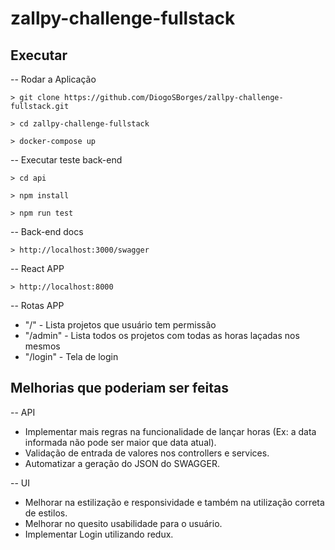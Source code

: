 # zallpy-challenge-fullstack 

## Executar

-- Rodar a Aplicação
```
> git clone https://github.com/DiogoSBorges/zallpy-challenge-fullstack.git

> cd zallpy-challenge-fullstack

> docker-compose up
```  

-- Executar teste back-end
```
> cd api

> npm install

> npm run test
```  

-- Back-end docs
```
> http://localhost:3000/swagger
```

-- React APP
```
> http://localhost:8000
```
-- Rotas APP
* "/" - Lista projetos que usuário tem permissão
* "/admin" - Lista todos os projetos com todas as horas laçadas nos mesmos
* "/login" - Tela de login

## Melhorias que poderiam ser feitas

-- API
* Implementar mais regras na funcionalidade de lançar horas (Ex: a  data informada não pode ser maior que data atual).
* Validação de entrada de valores nos controllers e services.
* Automatizar a geração do JSON do SWAGGER.

-- UI
* Melhorar na estilização e responsividade e também na utilização correta de estilos.
* Melhorar no quesito usabilidade para o usuário.
* Implementar Login utilizando redux.